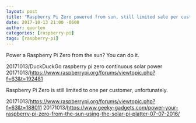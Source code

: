 ```yaml
---
layout: post
title: "Raspberry Pi Zero powered from sun, still limited sale per customer"
date: 2017-10-13 21:00 -0600
author: quorten
categories: [raspberry-pi]
tags: [raspberry-pi]
---
```


Power a Raspberry Pi Zero from the sun?  You can do it.

20171013/DuckDuckGo raspberry pi zero continuous solar power
20171013/https://www.raspberrypi.org/forums/viewtopic.php?f=63&t=192481

Raspberry Pi Zero is still limited to one per customer, unfortunately.

20171013/https://www.raspberrypi.org/forums/viewtopic.php?f=63&t=188011
20171013/https://www.geeky-gadgets.com/power-your-raspberry-pi-zero-from-the-sun-using-the-solar-pi-platter-07-07-2016/
